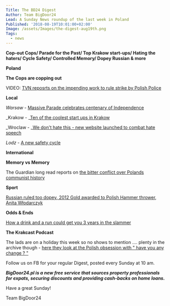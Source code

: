 ```yaml
---
Title: The BD24 Digest
Author: Team BigDoor24
Lead: A Sunday News roundup of the last week in Poland
Published: '2018-08-19T10:01:00+02:00'
Image: /assets/Images/the-digest-aug19th.png
Tags:
  - news
---
```

**Cop-out Cops/ Parade for the Past/ Top Krakow start-ups/ Hating the haters/ Cycle Safety/ Controlled Memory/ Dopey Russian & more**

**Poland**

**The Cops are copping out**

VIDEO: [TVN reposrts on the impending work to rule strike by Polish Police](https://www.tvn24.pl/tvn24-news-in-english,157,m/police-trade-unions-announced-a-work-to-rule-strike,861569.html)

**Local**

_Warsaw_ - [Massive Parade celebrates centenary of Independence](https://voiceofeurope.com/2018/08/poland-celebrates-independence-centennial-with-massive-military-parade-in-warsaw/)

_Krakow - _[Ten of the coolest start ups in Krakow](https://www.siliconrepublic.com/start-ups/krakow-tech-entrepreneurs-software-iot-hardware)

_Wroclaw - _[We don't hate this - new website launched to combat hate speech](http://wroclawuncut.com/2018/08/13/new-website-launched-to-help-combat-hate-speech/)

_Lodz_ - [A new safety cycle](http://lodzpost.com/lodznews/priority-to-cyclists-new-street-signs-to-help-make-cycling-in-lodz-safer/)

**International**

**Memory vs Memory**

The Guardian long read reports on [the bitter conflict over Polands communist history](https://www.theguardian.com/news/2018/jul/13/poles-apart-the-bitter-conflict-over-a-nations-history-poland-monuments-communism-soviet-union)

**Sport**

[Russian ruled too dopey, 2012 Gold awarded to Polish Hammer thrower,  Anita Włodarczyk](http://www.thenews.pl/1/5/Artykul/377708,Poland%E2%80%99s-Wlodarczyk-awarded-2012-Olympic-gold-after-rival-disqualified)

**Odds & Ends**

[How a drink and a run could get you 3 years in the slammer ](http://wroclawuncut.com/2018/08/08/drunk-pitch-invader-could-be-jailed-for-3-years/)

**The Krakcast Podcast**

The lads are on a holiday this week so no shows to mention .... plenty in the archive though - [here they look at the Polish obsession with " have you any change ? "](https://www.krakcast.pl/e/krakcast-rant-change/)

Follow us on FB for your regular Digest, posted every Sunday at 10 am.

_**BigDoor24.pl is a new free service that sources property professionals for expats, securing discounts and providing cash-backs on home loans.**_

Have a great Sunday!

Team BigDoor24
